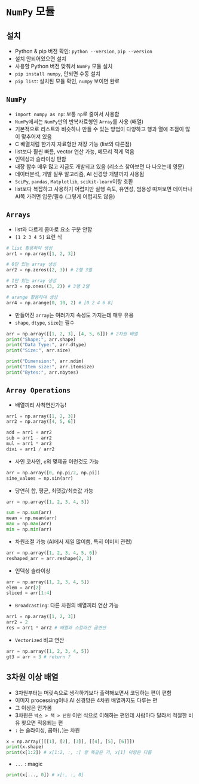 # `NumPy` 모듈

## 설치

- Python & pip 버전 확인: `python --version`, `pip --version`
- 설치 안되어있으면 설치
- 사용할 Python 버전 맞춰서 `NumPy` 모듈 설치
- `pip install numpy`, 안되면 수동 설치
- `pip list`: 설치된 모듈 확인, `numpy` 보이면 완료

## `NumPy`

- `import numpy as np`: 보통 `np`로 줄여서 사용함
- `NumPy`에서는 `NumPy`만의 반복자료형인 `Array`를 사용 (배열)
- 기본적으로 리스트와 비슷하나 만들 수 있는 방법이 다양하고 행과 열에 초점이 많이 맞추어져 있음
- C 배열처럼 한가지 자료형만 저장 가능 (list와 다른점)
- list보다 훨씬 빠름, vector 연산 가능, 메모리 적게 먹음
- 인덱싱과 슬라이싱 편함
- 내장 함수 매우 많고 지금도 개발되고 있음 (리소스 찾아보면 다 나오는데 영문)
- 데이터분석, 개발 실무 알고리즘, AI 신경망 개발까지 사용됨
- `SciPy`, `pandas`, `Matplotlib`, `scikit-learn`이랑 호환
- list보다 복잡하고 사용하기 어렵지만 실행 속도, 유연성, 범용성 따져보면 데이터나 AI쪽 가려면 입문/필수 (그렇게 어렵지도 않음)

## `Arrays`

- list와 다르게 콤마로 요소 구분 안함
- `[1 2 3 4 5]` 요런 식

```python
# list 활용하여 생성
arr1 = np.array([1, 2, 3])

# 0만 있는 array 생성
arr2 = np.zeros((2, 3)) # 2행 3열

# 1만 있는 array 생성
arr3 = np.ones((3, 2)) # 3행 2열

# arange 활용하여 생성
arr4 = np.arange(0, 10, 2) # [0 2 4 6 8]
```

- 만들어진 `array`는 여러가지 속성도 가지는데 매우 유용
- `shape`, `dtype`, `size`는 필수

```python
arr = np.array([[1, 2, 3], [4, 5, 6]]) # 2차원 배열
print("Shape:", arr.shape)
print("Data Type:", arr.dtype)
print("Size:", arr.size)

print("Dimension:", arr.ndim)
print("Item size:", arr.itemsize)
print("Bytes:", arr.nbytes)
```

## `Array Operations`

- 배열끼리 사칙연산가능!

```python
arr1 = np.array([1, 2, 3])
arr2 = np.array([4, 5, 6])

add = arr1 + arr2
sub = arr1 - arr2
mul = arr1 * arr2
divi = arr1 / arr2
```

- 사인 코사인, `e`의 몇제곱 이런것도 가능

```python
arr = np.array([0, np.pi/2, np.pi])
sine_values = np.sin(arr)
```

- 당연히 합, 평균, 최댓값/최솟값 가능

```python
arr = np.array([1, 2, 3, 4, 5])

sum = np.sum(arr)
mean = np.mean(arr)
max = np.max(arr)
min = np.min(arr)
```

- 차원조절 가능 (AI에서 제일 많이씀, 특히 이미지 관련)

```python
arr = np.array([1, 2, 3, 4, 5, 6])
reshaped_arr = arr.reshape(2, 3)
```

- 인덱싱 슬라이싱

```python
arr = np.array([1, 2, 3, 4, 5])
elem = arr[2]
sliced = arr[1:4]
```

- `Broadcasting`: 다른 차원의 배열끼리 연산 가능

```python
arr1 = np.array([1, 2, 3])
arr2 = 2
res = arr1 * arr2 # 배열과 스칼라간 곱연산
```

- `Vectorized` 비교 연산

```python
arr = np.array([1, 2, 3, 4, 5])
gt3 = arr > 3 # return ?
```

## 3차원 이상 배열

- 3차원부터는 머릿속으로 생각하기보다 출력해보면서 코딩하는 편이 편함
- 이미지 processing이나 AI 신경망은 4차원 배열까지도 다루는 편
- 그 이상은 안가봄
- 3차원은 `박스 > 책 > 단원` 이런 식으로 이해하는 편인데 사람마다 달라서 적절한 비유 찾으면 적응되는 편
- `:` 는 슬라이싱, 콤마(`,`)는 차원

```python
x = np.array([[[1], [2], [3]], [[4], [5], [6]]])
print(x.shape)
print(x[1:2]) # x[1:2, :, :] 랑 똑같은 거, x[1] 이랑은 다름
```

- `...` : magic

```python
print(x[..., 0]) # x[:, :, 0]
```

